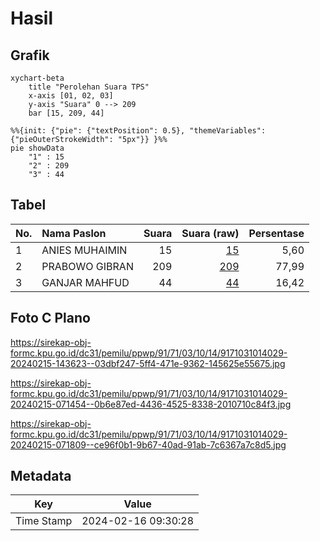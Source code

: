 # Hasil

## Grafik

```mermaid
xychart-beta
    title "Perolehan Suara TPS"
    x-axis [01, 02, 03]
    y-axis "Suara" 0 --> 209
    bar [15, 209, 44]
```

```mermaid
%%{init: {"pie": {"textPosition": 0.5}, "themeVariables": {"pieOuterStrokeWidth": "5px"}} }%%
pie showData
    "1" : 15
    "2" : 209
    "3" : 44
```

## Tabel

| No. | Nama Paslon    | Suara | Suara (raw) | Persentase |
|:--- |:-------------- | -----:| -----------:| ----------:|
| 1   | ANIES MUHAIMIN | 15    | [15][p-1]   | 5,60       |
| 2   | PRABOWO GIBRAN | 209   | [209][p-2]  | 77,99      |
| 3   | GANJAR MAHFUD  | 44    | [44][p-3]   | 16,42      |


[p-1]: https://github.com/gigit-pemilu/pemilu-2024-91-papua/blob/main/pilpres/hitung-suara/sub/91-papua/sub/71-kota-jayapura/sub/03-abepura/sub/1014-vim/sub/029-tps/sub/paslon-1.txt
[p-2]: https://github.com/gigit-pemilu/pemilu-2024-91-papua/blob/main/pilpres/hitung-suara/sub/91-papua/sub/71-kota-jayapura/sub/03-abepura/sub/1014-vim/sub/029-tps/sub/paslon-2.txt
[p-3]: https://github.com/gigit-pemilu/pemilu-2024-91-papua/blob/main/pilpres/hitung-suara/sub/91-papua/sub/71-kota-jayapura/sub/03-abepura/sub/1014-vim/sub/029-tps/sub/paslon-3.txt

## Foto C Plano

https://sirekap-obj-formc.kpu.go.id/dc31/pemilu/ppwp/91/71/03/10/14/9171031014029-20240215-143623--03dbf247-5ff4-471e-9362-145625e55675.jpg

https://sirekap-obj-formc.kpu.go.id/dc31/pemilu/ppwp/91/71/03/10/14/9171031014029-20240215-071454--0b6e87ed-4436-4525-8338-2010710c84f3.jpg

https://sirekap-obj-formc.kpu.go.id/dc31/pemilu/ppwp/91/71/03/10/14/9171031014029-20240215-071809--ce96f0b1-9b67-40ad-91ab-7c6367a7c8d5.jpg


## Metadata

| Key        | Value               |
| ---------- | ------------------- |
| Time Stamp | 2024-02-16 09:30:28 |



